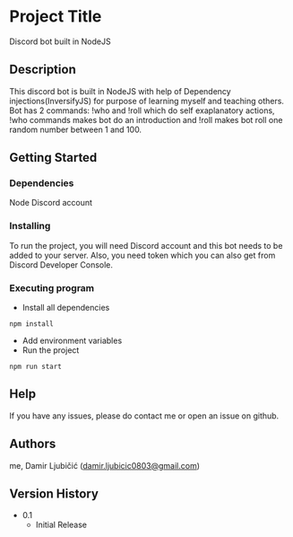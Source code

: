 # Project Title

Discord bot built in NodeJS

## Description

This discord bot is built in NodeJS with help of Dependency injections(InversifyJS) for purpose
of learning myself and teaching others. Bot has 2 commands: !who and !roll which do self exaplanatory
actions, !who commands makes bot do an introduction and !roll makes bot roll one random number
between 1 and 100.

## Getting Started

### Dependencies

Node
Discord account

### Installing

To run the project, you will need Discord account and this bot needs to be added to your server.
Also, you need token which you can also get from Discord Developer Console.

### Executing program

* Install all dependencies
```
npm install
```
* Add environment variables
* Run the project
```
npm run start
```

## Help

If you have any issues, please do contact me or open an issue on github.


## Authors

me, Damir Ljubičić (damir.ljubicic0803@gmail.com)

## Version History

* 0.1
    * Initial Release
